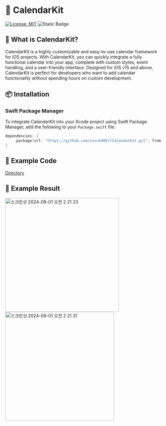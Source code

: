# 📆 CalendarKit

[![License: MIT](https://img.shields.io/badge/License-MIT-yellow.svg)](https://opensource.org/licenses/MIT)
![Static Badge](https://img.shields.io/badge/iOS-v15-blue)

## 🤔 What is CalendarKit?  
CalendarKit is a highly customizable and easy-to-use calendar framework for iOS projects. With CalendarKit, you can quickly integrate a fully functional calendar into your app, complete with custom styles, event handling, and a user-friendly interface. Designed for iOS v15 and above, CalendarKit is perfect for developers who want to add calendar functionality without spending hours on custom development.

## 📦 Installation

### Swift Package Manager
To integrate CalendarKit into your Xcode project using Swift Package Manager, add the following to your `Package.swift` file:

```swift
dependencies: [
    .package(url: "https://github.com/insub4067/CalendarKit.git", from: "1.0.0")
]
```

## 🔗 Example Code 
[Directory](https://github.com/insub4067/CalendarKit/tree/main/Example)

## 📱 Example Result
<img width="366" alt="스크린샷 2024-09-01 오전 2 21 23" src="https://github.com/user-attachments/assets/8f5b8a9a-6cdc-446e-90d2-730ec52863c7">
<img width="350" alt="스크린샷 2024-09-01 오전 2 21 31" src="https://github.com/user-attachments/assets/8ba06a48-5472-44d6-a9eb-fecffa4f5c18">
